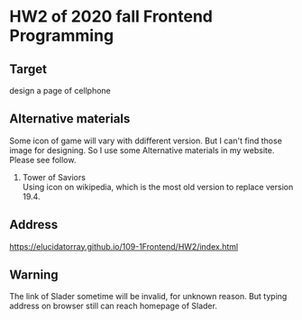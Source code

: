# HW2 of 2020 fall Frontend Programming
## Target
design a page of cellphone
## Alternative materials
Some icon of game will vary with ddifferent version. But I can't find those image for designing. So I use some Alternative materials in my website. Please see follow. <br>
1. Tower of Saviors<br>
Using icon on wikipedia, which is the most old version to replace version 19.4.

## Address
https://elucidatorray.github.io/109-1Frontend/HW2/index.html

## Warning
The link of Slader sometime will be invalid, for unknown reason. But typing address on browser still can reach homepage of Slader. 